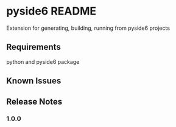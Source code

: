 # pyside6 README

Extension for generating, building, running from pyside6 projects

## Requirements

python and pyside6 package

## Known Issues

## Release Notes

### 1.0.0
